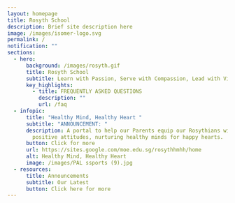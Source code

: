```yaml
---
layout: homepage
title: Rosyth School
description: Brief site description here
image: /images/isomer-logo.svg
permalink: /
notification: ""
sections:
  - hero:
      background: /images/rosyth.gif
      title: Rosyth School
      subtitle: Learn with Passion, Serve with Compassion, Lead with Vision
      key_highlights:
        - title: FREQUENTLY ASKED QUESTIONS
          description: ""
          url: /faq
  - infopic:
      title: "Healthy Mind, Healthy Heart "
      subtitle: "ANNOUNCEMENT: "
      description: A portal to help our Parents equip our Rosythians with skills and
        positive attitudes, nurturing healthy minds for happy hearts.
      button: Click for more
      url: https://sites.google.com/moe.edu.sg/rosythhmhh/home
      alt: Healthy Mind, Healthy Heart
      image: /images/PAL ssports (9).jpg
  - resources:
      title: Announcements
      subtitle: Our Latest
      button: Click here for more
---
```

